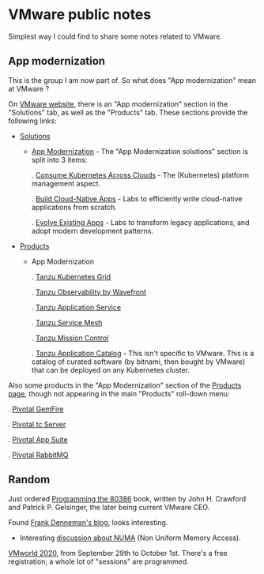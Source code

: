 # VMware public notes

Simplest way I could find to share some notes related to VMware.

## App modernization

This is the group I am now part of. So what does "App modernization"
mean at VMware ?

On [VMware website][5], there is an "App modernization" section in the
"Solutions" tab, as well as the "Products" tab. These sections provide
the following links:

* [Solutions][7]

  - [App Modernization][8] - The "App Modernization solutions" section
    is split into 3 items:

	. [Consume Kubernetes Across Clouds][6] - The (Kubernetes)
      platform management aspect.

	. [Build Cloud-Native Apps][9] - Labs to efficiently write
      cloud-native applications from scratch.

	. [Evolve Existing Apps][10] - Labs to transform legacy
      applications, and adopt modern development patterns.


* [Products][11]

  - App Modernization

	. [Tanzu Kubernetes Grid][17]

    . [Tanzu Observability by Wavefront][14]

	. [Tanzu Application Service][18]

	. [Tanzu Service Mesh][15]

    . [Tanzu Mission Control][12]

	. [Tanzu Application Catalog][13] - This isn't specific to
      VMware. This is a catalog of curated software (by bitnami, then
      bought by VMware) that can be deployed on any Kubernetes
      cluster.


Also some products in the "App Modernization" section of the [Products
page][11], though not appearing in the main "Products" roll-down menu:

. [Pivotal GemFire][16]

. [Pivotal tc Server][19]

. [Pivotal App Suite][20]

. [Pivotal RabbitMQ][21]


## Random

Just ordered [Programming the 80386][1] book, written by John
H. Crawford and Patrick P. Gelsinger, the later being current VMware
CEO.

Found [Frank Denneman's blog][2], looks interesting.
* Interesting [discussion about NUMA][4] (Non Uniform Memory Access).

[VMworld 2020][3], from September 29th to October 1st. There's a free
registration; a whole lot of "sessions" are programmed.


[1]: https://archive.org/details/programming8038600craw
[2]: https://frankdenneman.nl/
[3]: https://www.vmworld.com/en/index.html
[4]: https://frankdenneman.nl/numa/
[5]: https://www.vmware.com/
[6]: https://www.vmware.com/cloud-solutions/app-modernization/kubernetes.html
[7]: https://www.vmware.com/cloud-solutions.html
[8]: https://www.vmware.com/cloud-solutions/app-modernization.html
[9]: https://www.vmware.com/cloud-solutions/app-modernization/cloud-native-apps.html
[10]: https://www.vmware.com/cloud-solutions/app-modernization/existing-apps.html
[11]: https://www.vmware.com/products.html
[12]: https://tanzu.vmware.com/mission-control
[13]: https://tanzu.vmware.com/application-catalog
[14]: https://tanzu.vmware.com/observability
[15]: https://tanzu.vmware.com/service-mesh
[16]: https://www.vmware.com/products/pivotal-gemfire.html
[17]: https://tanzu.vmware.com/kubernetes-grid
[18]: https://tanzu.vmware.com/application-service
[19]: https://www.vmware.com/products/pivotal-tcserver.html
[20]: https://www.vmware.com/products/pivotal-appsuite.html
[21]: https://www.vmware.com/products/pivotal-rabbitmq.html
